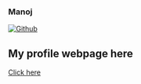 ### Manoj
[![Github](https://img.shields.io/github/followers/antonfrancisjeejo?label=Follow&style=social)](https://github.com/M-an-o-j/)

## My profile webpage here
<a href="www.itsmemanoj.netlify.com">Click here</a>

